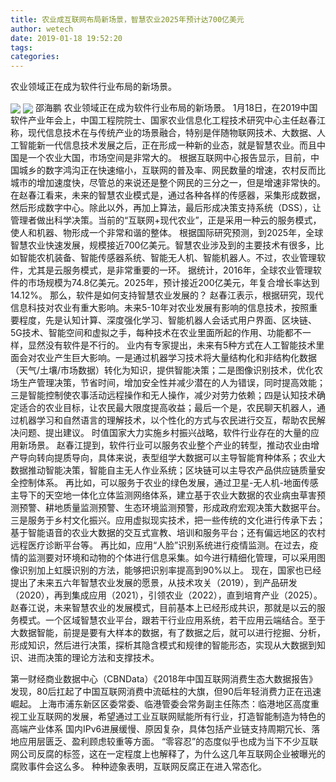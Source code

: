 ```yaml
---
title: 农业成互联网布局新场景，智慧农业2025年预计达700亿美元
author: wetech
date: 2019-01-18 19:52:20
tags: 
categories: 
---
```

农业领域正在成为软件行业布局的新场景。
<!-- more -->
<img align="center" border="0" src="https://imgcdn.yicai.com/uppics/images/2019/01/b182a0b7af32701bee7db63581e98d0f.jpg" />
<img align="center" border="0" src="https://imgcdn.yicai.com/uppics/images/2019/01/d3fd4d4b262172e55915f295771cda60.jpg" />
邵海鹏
农业领域正在成为软件行业布局的新场景。
1月18日，在2019中国软件产业年会上，中国工程院院士、国家农业信息化工程技术研究中心主任赵春江称，现代信息技术在与传统产业的场景融合，特别是伴随物联网技术、大数据、人工智能新一代信息技术发展之后，正在形成一种新的业态，就是智慧农业。而且中国是一个农业大国，市场空间是非常大的。
根据互联网中心报告显示，目前，中国城乡的数字鸿沟正在快速缩小，互联网的普及率、网民数量的增速，农村反而比城市的增加速度快，尽管总的来说还是整个网民的三分之一，但是增速非常快的。
在赵春江看来，未来的智慧农业模式是，通过各种各样的传感器，采集形成数据，然后形成数字中心。除此以外，再加上算法，最后形成决策支持系统（DSS），让管理者做出科学决策。当前的“互联网+现代农业”，正是采用一种云的服务模式，使人和机器、物形成一个非常和谐的整体。
根据国际研究预测，到2025年，全球智慧农业快速发展，规模接近700亿美元。智慧农业涉及到的主要技术有很多，比如智能农机装备、智能传感器系统、智能无人机、智能机器人。不过，农业管理软件，尤其是云服务模式，是非常重要的一环。
据统计，2016年，全球农业管理软件的市场规模为74.8亿美元。2025年，预计接近200亿美元，年复合增长率达到14.12%。
那么，软件是如何支持智慧农业发展的？
赵春江表示，根据研究，现代信息科技对农业有重大影响。未来5-10年对农业发展有影响的信息技术，按照重要程度，先是认知计算、深度强化学习、智能机器人会话式用户界面、区块链、5G技术、智能空间和虚拟之手，每种技术在农业里面所起的作用、功能都不一样，显然没有软件是不行的。
业内有专家提出，未来有5种方式在人工智能技术里面会对农业产生巨大影响。一是通过机器学习技术将大量结构化和非结构化数据（天气/土壤/市场数据）转化为知识，提供智能决策；二是图像识别技术，优化农场生产管理决策，节省时间，增加安全性并减少潜在的人为错误，同时提高效能；三是智能控制使农事活动远程操作和无人操作，减少对劳力依赖；四是认知技术确定适合的农业目标，让农民最大限度提高收益；最后一个是，农民聊天机器人，通过机器学习和自然语言的理解技术，以个性化的方式与农民进行交互，帮助农民解决问题、提出建议。
时值国家大力实施乡村振兴战略，软件行业存在的大量的应用新场景。
赵春江提到，软件行业可以服务农业整个产业的转型，推动农业由增产导向转向提质导向，具体来说，表型组学大数据可以主导智能育种体系；农业大数据推动智能决策，智能自主无人作业系统；区块链可以主导农产品供应链质量安全控制体系。
再比如，可以服务于农业的绿色发展，通过卫星-无人机-地面传感主导下的天空地一体化立体监测网络体系，建立基于农业大数据的农业病虫草害预测预警、耕地质量监测预警、生态环境监测预警，形成政府宏观决策大数据平台。
三是服务于乡村文化振兴。应用虚拟现实技术，把一些传统的文化进行传承下去；基于智能语音的农业大数据的交互式宣教、培训和服务平台；还有偏远地区的农村远程医疗诊断平台等。
再比如，应用“人脸”识别系统进行疫情监测。在过去，疫情的监测要对环境和动物的个体进行信息采集。如今进行精细化管理，可以采用图像识别加上虹膜识别的方法，能够把识别率提高到90%以上。
现在，国家也已经提出了未来五六年智慧农业发展的愿景，从技术攻关（2019），到产品研发（2020），再到集成应用（2021），引领农业（2022），直到培育产业（2025）。
赵春江说，未来智慧农业的发展模式，目前基本上已经形成共识，那就是以云的服务模式。一个区域智慧农业平台，跟若干行业应用系统，若干应用云端结合。至于大数据智能，前提是要有大样本的数据，有了数据之后，就可以进行挖掘、分析，形成知识，然后进行决策，探析其隐含模式和规律的智能形态，实现从大数据到知识、进而决策的理论方法和支撑技术。
 
 
第一财经商业数据中心（CBNData）《2018年中国互联网消费生态大数据报告》发现，80后扛起了中国互联网消费中流砥柱的大旗，但90后年轻消费力正在迅速崛起。
上海市浦东新区区委常委、临港管委会常务副主任陈杰：临港地区高度重视工业互联网的发展，希望通过工业互联网赋能所有行业，打造智能制造为特色的高端产业体系
国内IPv6进展缓慢、原因复杂，具体包括产业链支持周期冗长、落地应用层匮乏、盈利顾虑较重等方面。
“零容忍”的态度似乎也成为当下不少互联网公司反腐的标签，这在一定程度上也解释了，为什么这几年互联网企业被曝光的腐败事件会这么多。
种种迹象表明，互联网反腐正在进入常态化。
